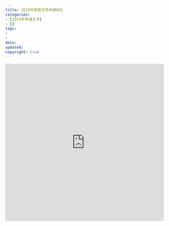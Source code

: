```yaml
---
title: 2019年荣誉文凭申请002
categories:
- [2019年申请文书]
- []
tags: 
- 
- 
date:
updated:
copyright: true
---
```

<iframe width="760px" height="500px" src="https://sway.office.com/s/RFUmcJF67vCCEgFB/embed" frameborder="0" marginheight="0" marginwidth="0" max-width="100%" sandbox="allow-forms allow-modals allow-orientation-lock allow-popups allow-same-origin allow-scripts" scrolling="no" style="border: none; max-width: 100%; max-height: 100vh" allowfullscreen mozallowfullscreen msallowfullscreen webkitallowfullscreen></iframe>